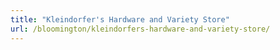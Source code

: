 ```yaml
---
title: "Kleindorfer's Hardware and Variety Store"
url: /bloomington/kleindorfers-hardware-and-variety-store/
---
```

